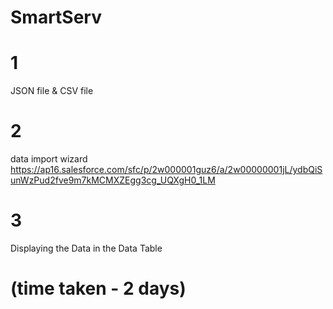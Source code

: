 # SmartServ
# 1
JSON file &
CSV  file
# 2
data import wizard
https://ap16.salesforce.com/sfc/p/2w000001guz6/a/2w00000001jL/ydbQiSunWzPud2fve9m7kMCMXZEgg3cg_UQXgH0_1LM
# 3
Displaying the Data in the Data Table
# (time taken - 2 days)
